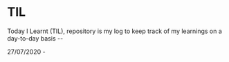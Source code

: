 # TIL
Today I Learnt (TIL), repository is my log to keep track of my learnings on a day-to-day basis --

27/07/2020 - 

